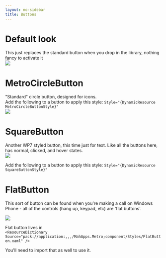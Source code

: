 ```yaml
---
layout: no-sidebar
title: Buttons
---
```


# Default look

This just replaces the standard button when you drop in the library, nothing fancy to activate it    
![]({{site.baseurl}}/images/08_RegularButton.png)

# MetroCircleButton

"Standard" circle button, designed for icons.  
Add the following to a button to apply this style: `Style="{DynamicResource MetroCircleButtonStyle}"`  
![]({{site.baseurl}}/images/07_CircleButtons.png)

# SquareButton 

Another WP7 styled button, this time just for text. Like all the buttons here, has normal, clicked, and hover states.  
![](http://images.theleagueofpaul.com/squarebutton04.png)  

Add the following to a button to apply this style: `Style="{DynamicResource SquareButtonStyle}"`

# FlatButton

This sort of button can be found when you're making a call on Windows Phone - all of the controls (hang up, keypad, etc) are 'flat buttons'.  

![](http://images.theleagueofpaul.com/flatbutton04.png)  

Flat button lives in   
`<ResourceDictionary Source="pack://application:,,,/MahApps.Metro;component/Styles/FlatButton.xaml" />`

You'll need to import that as well to use it.



